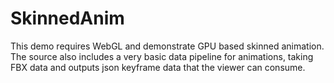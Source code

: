 # SkinnedAnim
This demo requires WebGL and demonstrate GPU based skinned animation. The source also includes a very basic data pipeline for animations, taking FBX data and outputs json keyframe data that the viewer can consume.
